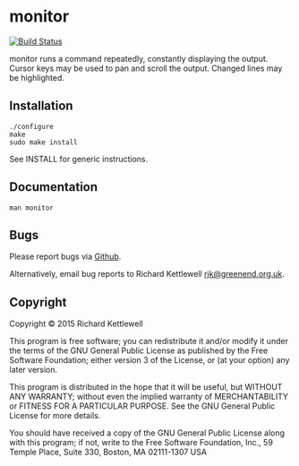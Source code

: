 monitor
=======

[![Build Status](https://travis-ci.org/ewxrjk/monitor.svg?branch=master)](https://travis-ci.org/ewxrjk/monitor)

monitor runs a command repeatedly, constantly displaying the output.
Cursor keys may be used to pan and scroll the output.
Changed lines may be highlighted.

Installation
------------

    ./configure
    make
    sudo make install

See INSTALL for generic instructions.

Documentation
-------------

    man monitor

Bugs
----

Please report bugs via [Github](https://github.com/ewxrjk/monitor).

Alternatively, email bug reports to Richard Kettlewell
<rjk@greenend.org.uk>.

Copyright
---------

Copyright © 2015 Richard Kettlewell

This program is free software; you can redistribute it and/or modify
it under the terms of the GNU General Public License as published by
the Free Software Foundation; either version 3 of the License, or
(at your option) any later version.

This program is distributed in the hope that it will be useful, but
WITHOUT ANY WARRANTY; without even the implied warranty of
MERCHANTABILITY or FITNESS FOR A PARTICULAR PURPOSE.  See the GNU
General Public License for more details.

You should have received a copy of the GNU General Public License
along with this program; if not, write to the Free Software
Foundation, Inc., 59 Temple Place, Suite 330, Boston, MA 02111-1307
USA
